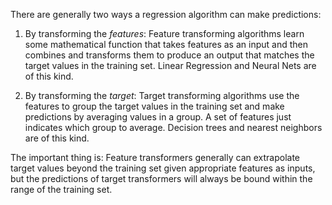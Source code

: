 There are generally two ways a regression algorithm can make predictions: 
1. By transforming the _features_: Feature transforming algorithms learn some mathematical function that takes features as an input and then combines and transforms them to produce an output that matches the target values in the training set. Linear Regression and Neural Nets are of this kind.

2. By transforming the _target_: Target transforming algorithms use the features to group the target values in the training set and make predictions by averaging values in a group. A set of features just indicates which group to average. Decision trees and nearest neighbors are of this kind.

The important thing is: Feature transformers generally can extrapolate target values beyond the training set given appropriate features as inputs, but the predictions of target transformers will always be bound within the range of the training set. 


